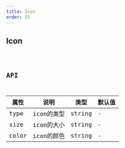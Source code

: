 ```yaml
---
title: Icon
order: 15
---
```


## Icon

<code src="./icon/index.tsx" />

## API

| 属性 | 说明 | 类型 | 默认值 |
| --- | --- | ---- | --- |
| type | icon的类型 | string | - |
| size | icon的大小 | string | - |
| color | icon的颜色 | string | - |

